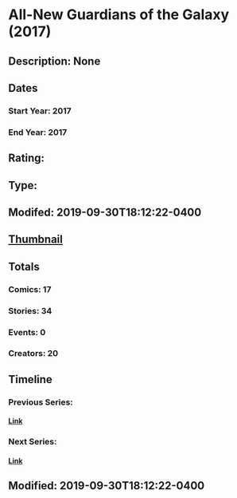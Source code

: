 # All-New Guardians of the Galaxy (2017)
## Description: None
## Dates
### Start Year: 2017
### End Year: 2017
## Rating: 
## Type: 
## Modifed: 2019-09-30T18:12:22-0400
## [Thumbnail](http://i.annihil.us/u/prod/marvel/i/mg/6/10/5d92452f1ab25.jpg)
## Totals
### Comics: 17
### Stories: 34
### Events: 0
### Creators: 20
## Timeline
### Previous Series: 
#### [Link]()
### Next Series: 
#### [Link]()
## Modified: 2019-09-30T18:12:22-0400